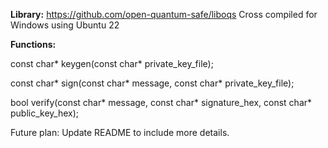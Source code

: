 **Library:** https://github.com/open-quantum-safe/liboqs Cross compiled for Windows using Ubuntu 22

**Functions:**

const char* keygen(const char* private_key_file);

const char* sign(const char* message, const char* private_key_file);

bool verify(const char* message, const char* signature_hex, const char* public_key_hex);



Future plan: Update README to include more details.
